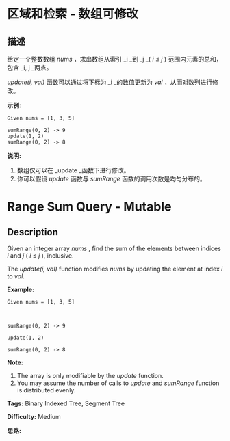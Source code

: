 # 区域和检索 - 数组可修改

## 描述

给定一个整数数组   _nums_ ，求出数组从索引  _i  _到  _j   _( _i_  ≤  _j_ ) 范围内元素的总和，包含  _i,   j _两点。

_update(i, val)_ 函数可以通过将下标为  _i  _的数值更新为  _val_ ，从而对数列进行修改。

**示例:**

    
    
    Given nums = [1, 3, 5]
    
    sumRange(0, 2) -> 9
    update(1, 2)
    sumRange(0, 2) -> 8
    

**说明:**

  1. 数组仅可以在  _update  _函数下进行修改。
  2. 你可以假设 _update_ 函数与 _sumRange_ 函数的调用次数是均匀分布的。



# Range Sum Query - Mutable

## Description



Given an integer array _nums_ , find the sum of the elements between indices _i_ and _j_ ( _i_ ≤ _j_ ), inclusive.

The _update(i, val)_ function modifies _nums_ by updating the element at index _i_ to _val_.

**Example:**

    
    
    Given nums = [1, 3, 5]
    
    sumRange(0, 2) -> 9
    update(1, 2)
    sumRange(0, 2) -> 8
    

**Note:**

  1. The array is only modifiable by the _update_ function.
  2. You may assume the number of calls to _update_ and _sumRange_ function is distributed evenly.


**Tags:** Binary Indexed Tree, Segment Tree

**Difficulty:** Medium

**思路:**
